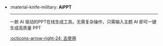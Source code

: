 <style>
.md-content .md-typeset h1 {
      display: none;
  }
</style>

<div class="grid cards" markdown>

-   :material-knife-military: __AiPPT__

    ---

    一款 AI 驱动的PPT在线生成工具。无需复杂操作，只需输入主题 AI 即可一键生成高质量 PPT

    [:octicons-arrow-right-24: 去使用](https://www.aippt.cn/)
</div>